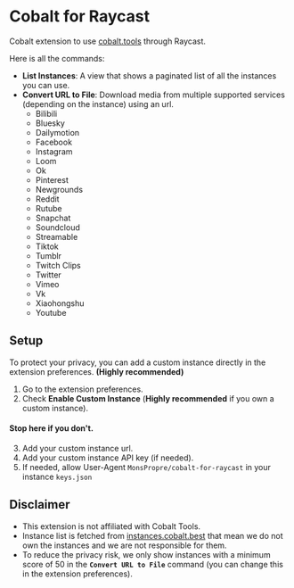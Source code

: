 # Cobalt for Raycast

Cobalt extension to use [cobalt.tools](https://cobalt.tools) through Raycast.

Here is all the commands:

- **List Instances**: A view that shows a paginated list of all the instances you can use.
- **Convert URL to File**: Download media from multiple supported services (depending on the instance) using an url.
  - Bilibili
  - Bluesky
  - Dailymotion
  - Facebook
  - Instagram
  - Loom
  - Ok
  - Pinterest
  - Newgrounds
  - Reddit
  - Rutube
  - Snapchat
  - Soundcloud
  - Streamable
  - Tiktok
  - Tumblr
  - Twitch Clips
  - Twitter
  - Vimeo
  - Vk
  - Xiaohongshu
  - Youtube

## Setup
To protect your privacy, you can add a custom instance directly in the extension preferences. **(Highly recommended)**

1. Go to the extension preferences.
2. Check **Enable Custom Instance** (**Highly recommended** if you own a custom instance).
#### Stop here if you don't.
3. Add your custom instance url.
4. Add your custom instance API key (if needed).
5. If needed, allow User-Agent `MonsPropre/cobalt-for-raycast` in your instance `keys.json`

## Disclaimer
- This extension is not affiliated with Cobalt Tools.
- Instance list is fetched from [instances.cobalt.best](https://instances.cobalt.best) that mean we do not own the instances and we are not responsible for them.
- To reduce the privacy risk, we only show instances with a minimum score of 50 in the **`Convert URL to File`** command (you can change this in the extension preferences).